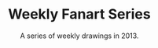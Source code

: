 ---
layout: default
title: Weekly Fanart Series
subtitle: A series of weekly drawings in 2013.
type: art
---